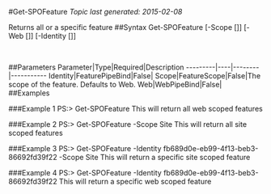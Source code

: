 #Get-SPOFeature
*Topic last generated: 2015-02-08*

Returns all or a specific feature
##Syntax
    Get-SPOFeature [-Scope [<FeatureScope>]] [-Web [<WebPipeBind>]] [-Identity [<FeaturePipeBind>]]

&nbsp;

##Parameters
Parameter|Type|Required|Description
---------|----|--------|-----------
Identity|FeaturePipeBind|False|
Scope|FeatureScope|False|The scope of the feature. Defaults to Web.
Web|WebPipeBind|False|
##Examples

###Example 1
    PS:> Get-SPOFeature
This will return all web scoped features

###Example 2
    PS:> Get-SPOFeature -Scope Site
This will return all site scoped features

###Example 3
    PS:> Get-SPOFeature -Identity fb689d0e-eb99-4f13-beb3-86692fd39f22 -Scope Site
This will return a specific site scoped feature

###Example 4
    PS:> Get-SPOFeature -Identity fb689d0e-eb99-4f13-beb3-86692fd39f22
This will return a specific web scoped feature

